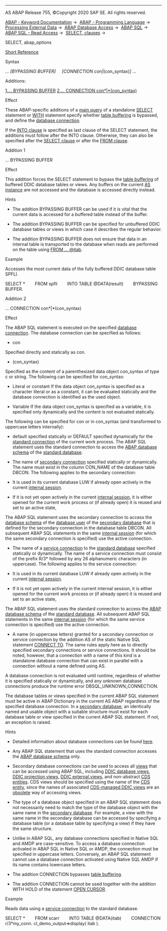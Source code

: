   

* * *

AS ABAP Release 755, ©Copyright 2020 SAP SE. All rights reserved.

[ABAP - Keyword Documentation](javascript:call_link\('abenabap.htm'\)) →  [ABAP - Programming Language](javascript:call_link\('abenabap_reference.htm'\)) →  [Processing External Data](javascript:call_link\('abenabap_language_external_data.htm'\)) →  [ABAP Database Access](javascript:call_link\('abenabap_sql.htm'\)) →  [ABAP SQL](javascript:call_link\('abenopensql.htm'\)) →  [ABAP SQL - Read Access](javascript:call_link\('abenopen_sql_reading.htm'\)) →  [SELECT, clauses](javascript:call_link\('abenselect_clauses.htm'\)) → 

SELECT, abap\_options

[Short Reference](javascript:call_link\('abapselect_shortref.htm'\))

Syntax

... *\[*BYPASSING BUFFER*\]*
    *\[*CONNECTION con*|*(con\_syntax)*\]* ...

Additions:

[1.... BYPASSING BUFFER](#!ABAP_ADDITION_1@1@)
[2.... CONNECTION con*|*(con\_syntax)](#!ABAP_ADDITION_2@2@)

Effect

These ABAP-specific additions of a [main query](javascript:call_link\('abendatabase_connection_glosry.htm'\) "Glossary Entry") of a standalone [SELECT](javascript:call_link\('abapselect.htm'\)) statement or [WITH](javascript:call_link\('abapwith.htm'\)) statement specify whether [table buffering](javascript:call_link\('abentable_buffering_glosry.htm'\) "Glossary Entry") is bypassed, and define the [database connection](javascript:call_link\('abendatabase_connection_glosry.htm'\) "Glossary Entry").

If the [INTO clause](javascript:call_link\('abapinto_clause.htm'\)) is specified as last clause of the SELECT statement, the additions must follow after the INTO clause. Otherwise, they can also be specified after the [SELECT clause](javascript:call_link\('abapselect_list.htm'\)) or after the [FROM clause](javascript:call_link\('abapfrom_clause.htm'\)).

Addition 1

... BYPASSING BUFFER

Effect

This addition forces the SELECT statement to bypass the [table buffering](javascript:call_link\('abentable_buffering_glosry.htm'\) "Glossary Entry") of buffered DDIC database tables or views. Any buffers on the current [AS instance](javascript:call_link\('abenapplication_server_glosry.htm'\) "Glossary Entry") are not accessed and the database is accessed directly instead.

Hints

-   The addition BYPASSING BUFFER can be used if it is vital that the current data is accessed for a buffered table instead of the buffer.

-   The addition BYPASSING BUFFER can be specified for unbuffered DDIC database tables or views in which case it describes the regular behavior.

-   The addition BYPASSING BUFFER does not ensure that data in an internal table is transported to the database when reads are performed on the table using [FROM ... @itab](javascript:call_link\('abapselect_data_source.htm'\)).

Example

Accesses the most current data of the fully buffered DDIC database table SPFLI.

SELECT \*
       FROM spfli
       INTO TABLE @DATA(result)
       BYPASSING BUFFER.

Addition 2

... CONNECTION con*|*(con\_syntax)

Effect

The ABAP SQL statement is executed on the specified [database connection](javascript:call_link\('abendatabase_connection_glosry.htm'\) "Glossary Entry"). The database connection can be specified as follows:

-   con

Specified directly and statically as con.

-   (con\_syntax)

Specified as the content of a parenthesized data object con\_syntax of type c or string. The following can be specified for con\_syntax:

-   Literal or constant
    If the data object con\_syntax is specified as a character literal or as a constant, it can be evaluated statically and the database connection is identified as the used object.

-   Variable
    If the data object con\_syntax is specified as a variable, it is specified only dynamically and the content is not evaluated statically.

The following can be specified for con or in con\_syntax (and transformed to uppercase letters internally):

-   default specified statically or DEFAULT specified dynamically for the [standard connection](javascript:call_link\('abenstandard_db_connection_glosry.htm'\) "Glossary Entry") of the current work process. The ABAP SQL statement uses the standard connection to access the [ABAP database schema](javascript:call_link\('abenabap_db_schema_glosry.htm'\) "Glossary Entry") of the [standard database](javascript:call_link\('abenstandard_db_glosry.htm'\) "Glossary Entry").

-   The name of [secondary connection](javascript:call_link\('abensecondary_db_connection_glosry.htm'\) "Glossary Entry") specified statically or dynamically. The name must exist in the column CON\_NAME of the database table DBCON. The following applies to the secondary connection:

-   It is used in its current database LUW if already open actively in the current [internal session](javascript:call_link\('abeninternal_session_glosry.htm'\) "Glossary Entry").

-   If it is not yet open actively in the current [internal session](javascript:call_link\('abeninternal_session_glosry.htm'\) "Glossary Entry"), it is either opened for the current work process or (if already open) it is reused and set to an active state,

The ABAP SQL statement uses the secondary connection to access the [database schema](javascript:call_link\('abendatabase_schema_glosry.htm'\) "Glossary Entry") of the [database user](javascript:call_link\('abendatabase_user_glosry.htm'\) "Glossary Entry") of the [secondary database](javascript:call_link\('abensecondary_db_glosry.htm'\) "Glossary Entry") that is defined for the secondary connection in the database table DBCON. All subsequent ABAP SQL statements in the same [internal session](javascript:call_link\('abeninternal_session_glosry.htm'\) "Glossary Entry") (for which the same secondary connection is specified) use the active connection.

-   The name of a [service connection](javascript:call_link\('abenservice_connection_glosry.htm'\) "Glossary Entry") to the [standard database](javascript:call_link\('abenstandard_db_glosry.htm'\) "Glossary Entry") specified statically or dynamically. The name of a service connection must consist of the prefix R/3\* followed by any 26 alphanumeric characters (in uppercase). The following applies to the service connection:

-   It is used in its current database LUW if already open actively in the current [internal session](javascript:call_link\('abeninternal_session_glosry.htm'\) "Glossary Entry").

-   If it is not yet open actively in the current internal session, it is either opened for the current work process or (if already open) it is reused and set to an active state,

The ABAP SQL statement uses the standard connection to access the [ABAP database schema](javascript:call_link\('abenabap_db_schema_glosry.htm'\) "Glossary Entry") of the [standard database](javascript:call_link\('abenstandard_db_glosry.htm'\) "Glossary Entry"). All subsequent ABAP SQL statements in the same [internal session](javascript:call_link\('abeninternal_session_glosry.htm'\) "Glossary Entry") (for which the same service connection is specified) use the active connection.

-   A name (in uppercase letters) granted for a secondary connection or service connection by the addition AS of the static Native SQL statement [CONNECT TO](javascript:call_link\('abapexec_connection.htm'\)). The same rules apply here as to directly specified secondary connections or service connections. It should be noted, however, that a connection with a name of this kind is a standalone database connection that can exist in parallel with a connection without a name defined using AS.

A database connection is not evaluated until runtime, regardless of whether it is specified statically or dynamically, and any unknown database connections produce the runtime error DBSQL\_UNKNOWN\_CONNECTION.

The database tables or views specified in the current ABAP SQL statement must be active in ABAP Dictionary in the current AS ABAP regardless of the specified database connection. In a [secondary database](javascript:call_link\('abensecondary_db_glosry.htm'\) "Glossary Entry"), an identically named and usable object with a suitable structure must exist for each database table or view specified in the current ABAP SQL statement. If not, an exception is raised.

Hints

-   Detailed information about database connections can be found [here](javascript:call_link\('abenopensql_multiconnect.htm'\)).

-   Any ABAP SQL statement that uses the standard connection accesses the [ABAP database schema](javascript:call_link\('abenabap_db_schema_glosry.htm'\) "Glossary Entry") only.

-   Secondary database connections can be used to access all [views](javascript:call_link\('abenview_glosry.htm'\) "Glossary Entry") that can be accessed using ABAP SQL, including [DDIC database views](javascript:call_link\('abendatabase_view_glosry.htm'\) "Glossary Entry"), [DDIC projection views](javascript:call_link\('abenddic_proj_view_glosry.htm'\) "Glossary Entry"), [DDIC external views](javascript:call_link\('abenexternal_view_glosry.htm'\) "Glossary Entry"), and non-abstract [CDS entities](javascript:call_link\('abencds_entity_glosry.htm'\) "Glossary Entry"). CDS views should be specified using the name of the [CDS entity](javascript:call_link\('abencds_entity_glosry.htm'\) "Glossary Entry"), since the names of associated [CDS-managed DDIC views](javascript:call_link\('abencds_mngdddic_view_glosry.htm'\) "Glossary Entry") are an [obsolete](javascript:call_link\('abenopen_sql_cds_obsolete.htm'\)) way of accessing views.

-   The type of a database object specified in an ABAP SQL statement does not necessarily need to match the type of the database object with the same name in the [secondary database](javascript:call_link\('abensecondary_db_glosry.htm'\) "Glossary Entry"). For example, a view with the same name in the secondary database can be accessed by specifying a database table (or a database table by specifying a view) if they have the same structure.

-   Unlike in ABAP SQL, any database connections specified in Native SQL and AMDP are case-sensitive. To access a database connection activated in ABAP SQL in Native SQL or AMDP, the connection must be specified in uppercase letters. Conversely, an ABAP SQL statement cannot use a database connection activated using Native SQL AMDP if its name contains lowercase letters.

-   The addition CONNECTION bypasses [table buffering](javascript:call_link\('abentable_buffering_glosry.htm'\) "Glossary Entry").

-   The addition CONNECTION cannot be used together with the addition WITH HOLD of the statement [OPEN CURSOR](javascript:call_link\('abapopen_cursor.htm'\)).

Example

Reads data using a [service connection](javascript:call_link\('abenservice_connection_glosry.htm'\) "Glossary Entry") to the standard database.

SELECT \*
       FROM scarr
       INTO TABLE @DATA(itab)
       CONNECTION r/3\*my\_conn.
cl\_demo\_output=>display( itab ).